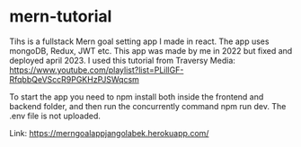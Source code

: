 # mern-tutorial

Tihs is a fullstack Mern goal setting app I made in react. The app uses mongoDB, Redux, JWT etc. This app was made by me in 2022 but fixed and deployed april 2023. I used this tutorial from Traversy Media: https://www.youtube.com/playlist?list=PLillGF-RfqbbQeVSccR9PGKHzPJSWqcsm

To start the app you need to npm install both inside the frontend and backend folder, and then run the concurrently command npm run dev. The .env file is not uploaded.

Link: https://merngoalappjangolabek.herokuapp.com/
